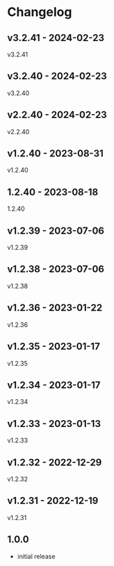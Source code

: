 # Changelog

## v3.2.41 - 2024-02-23

v3.2.41

## v3.2.40 - 2024-02-23

v3.2.40

## v2.2.40 - 2024-02-23

v2.2.40

## v1.2.40 - 2023-08-31

v1.2.40

## 1.2.40 - 2023-08-18

1.2.40

## v1.2.39 - 2023-07-06

v1.2.39

## v1.2.38 - 2023-07-06

v1.2.38

## v1.2.36 - 2023-01-22

v1.2.36

## v1.2.35 - 2023-01-17

v1.2.35

## v1.2.34 - 2023-01-17

v1.2.34

## v1.2.33 - 2023-01-13

v1.2.33

## v1.2.32 - 2022-12-29

v1.2.32

## v1.2.31 - 2022-12-19

v1.2.31

## 1.0.0

- initial release
